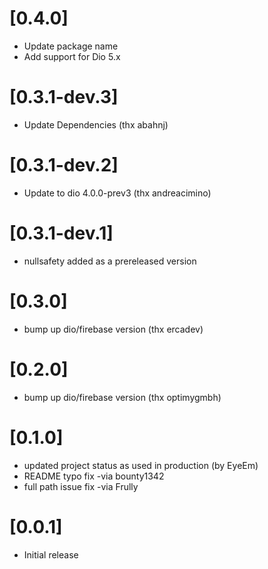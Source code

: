 # [0.4.0]

* Update package name
* Add support for Dio 5.x

# [0.3.1-dev.3]

* Update Dependencies (thx abahnj)

# [0.3.1-dev.2]

* Update to dio 4.0.0-prev3 (thx andreacimino)

# [0.3.1-dev.1]

* nullsafety added as a prereleased version

# [0.3.0]

* bump up dio/firebase version (thx ercadev)

# [0.2.0]

* bump up dio/firebase version (thx optimygmbh)

# [0.1.0]

* updated project status as used in production (by EyeEm)
* README typo fix -via bounty1342
* full path issue fix -via Frully

# [0.0.1]

* Initial release
